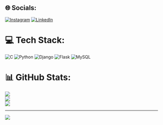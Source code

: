 
## 🌐 Socials:
[![Instagram](https://img.shields.io/badge/Instagram-%23E4405F.svg?logo=Instagram&logoColor=white)](https://instagram.com/arshadk_15) [![LinkedIn](https://img.shields.io/badge/LinkedIn-%230077B5.svg?logo=linkedin&logoColor=white)](https://linkedin.com/in/ ) 

# 💻 Tech Stack:
![C](https://img.shields.io/badge/c-%2300599C.svg?style=for-the-badge&logo=c&logoColor=white) ![Python](https://img.shields.io/badge/python-3670A0?style=for-the-badge&logo=python&logoColor=ffdd54) ![Django](https://img.shields.io/badge/django-%23092E20.svg?style=for-the-badge&logo=django&logoColor=white) ![Flask](https://img.shields.io/badge/flask-%23000.svg?style=for-the-badge&logo=flask&logoColor=white) ![MySQL](https://img.shields.io/badge/mysql-4479A1.svg?style=for-the-badge&logo=mysql&logoColor=white)
# 📊 GitHub Stats:
![](https://github-readme-stats.vercel.app/api?username=champx15&theme=dark&hide_border=false&include_all_commits=true&count_private=false)<br/>
![](https://github-readme-streak-stats.herokuapp.com/?user=champx15&theme=dark&hide_border=false)<br/>
![](https://github-readme-stats.vercel.app/api/top-langs/?username=champx15&theme=dark&hide_border=false&include_all_commits=true&count_private=false&layout=compact)

---
[![](https://visitcount.itsvg.in/api?id=champx15&icon=0&color=0)](https://visitcount.itsvg.in)

<!-- Proudly created with GPRM ( https://gprm.itsvg.in ) -->



